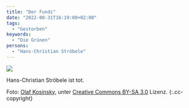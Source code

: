 ```yaml
---
title: "Der Fundi"
date: "2022-08-31T16:19:00+02:00"
tags:
  - "Gestorben"
keywords:
  - "Die Grünen"
persons:
  - "Hans-Christian Ströbele"
---
```


![](/images/stroebele.jpg)

Hans-Christian Ströbele ist tot.

Foto: [Olaf Kosinsky](https://commons.wikimedia.org/wiki/File:2017-09-17_Hans-Christian_Str%C3%B6bele_by_Olaf_Kosinsky-1_(cropped).jpg), unter [Creative Commons BY-SA 3.0](https://creativecommons.org/licenses/by-sa/3.0) Lizenz. {:.cc-copyright}
